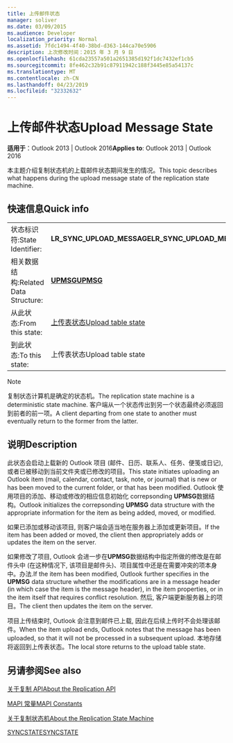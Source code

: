 ```yaml
---
title: 上传邮件状态
manager: soliver
ms.date: 03/09/2015
ms.audience: Developer
localization_priority: Normal
ms.assetid: 7fdc1494-4f40-38bd-d363-144ca70e5906
description: 上次修改时间：2015 年 3 月 9 日
ms.openlocfilehash: 61cda23557a501a2651385d192f1dc7432ef1cb5
ms.sourcegitcommit: 8fe462c32b91c87911942c188f3445e85a54137c
ms.translationtype: MT
ms.contentlocale: zh-CN
ms.lasthandoff: 04/23/2019
ms.locfileid: "32332632"
---
```

# <a name="upload-message-state"></a><span data-ttu-id="0de04-103">上传邮件状态</span><span class="sxs-lookup"><span data-stu-id="0de04-103">Upload Message State</span></span>

  
  
<span data-ttu-id="0de04-104">**适用于**：Outlook 2013 | Outlook 2016</span><span class="sxs-lookup"><span data-stu-id="0de04-104">**Applies to**: Outlook 2013 | Outlook 2016</span></span> 
  
 <span data-ttu-id="0de04-105">本主题介绍复制状态机的上载邮件状态期间发生的情况。</span><span class="sxs-lookup"><span data-stu-id="0de04-105">This topic describes what happens during the upload message state of the replication state machine.</span></span> 
  
## <a name="quick-info"></a><span data-ttu-id="0de04-106">快速信息</span><span class="sxs-lookup"><span data-stu-id="0de04-106">Quick info</span></span>

|||
|:-----|:-----|
|<span data-ttu-id="0de04-107">状态标识符:</span><span class="sxs-lookup"><span data-stu-id="0de04-107">State Identifier:</span></span>  <br/> |<span data-ttu-id="0de04-108">**LR_SYNC_UPLOAD_MESSAGE**</span><span class="sxs-lookup"><span data-stu-id="0de04-108">**LR_SYNC_UPLOAD_MESSAGE**</span></span> <br/> |
|<span data-ttu-id="0de04-109">相关数据结构:</span><span class="sxs-lookup"><span data-stu-id="0de04-109">Related Data Structure:</span></span>  <br/> |<span data-ttu-id="0de04-110">**[UPMSG](upmsg.md)**</span><span class="sxs-lookup"><span data-stu-id="0de04-110">**[UPMSG](upmsg.md)**</span></span> <br/> |
|<span data-ttu-id="0de04-111">从此状态:</span><span class="sxs-lookup"><span data-stu-id="0de04-111">From this state:</span></span>  <br/> |[<span data-ttu-id="0de04-112">上传表状态</span><span class="sxs-lookup"><span data-stu-id="0de04-112">Upload table state</span></span>](upload-table-state.md) <br/> |
|<span data-ttu-id="0de04-113">到此状态:</span><span class="sxs-lookup"><span data-stu-id="0de04-113">To this state:</span></span>  <br/> |<span data-ttu-id="0de04-114">上传表状态</span><span class="sxs-lookup"><span data-stu-id="0de04-114">Upload table state</span></span>  <br/> |
   
> [!NOTE]
> <span data-ttu-id="0de04-115">复制状态计算机是确定的状态机。</span><span class="sxs-lookup"><span data-stu-id="0de04-115">The replication state machine is a deterministic state machine.</span></span> <span data-ttu-id="0de04-116">客户端从一个状态传出到另一个状态最终必须返回到前者的前一项。</span><span class="sxs-lookup"><span data-stu-id="0de04-116">A client departing from one state to another must eventually return to the former from the latter.</span></span> 
  
## <a name="description"></a><span data-ttu-id="0de04-117">说明</span><span class="sxs-lookup"><span data-stu-id="0de04-117">Description</span></span>

<span data-ttu-id="0de04-118">此状态会启动上载新的 Outlook 项目 (邮件、日历、联系人、任务、便笺或日记), 或者已被移动到当前文件夹或已修改的项目。</span><span class="sxs-lookup"><span data-stu-id="0de04-118">This state initiates uploading an Outlook item (mail, calendar, contact, task, note, or journal) that is new or has been moved to the current folder, or that has been modified.</span></span> <span data-ttu-id="0de04-119">Outlook 使用项目的添加、移动或修改的相应信息初始化 correpsonding **UPMSG**数据结构。</span><span class="sxs-lookup"><span data-stu-id="0de04-119">Outlook initializes the correpsonding **UPMSG** data structure with the appropriate information for the item as being added, moved, or modified.</span></span> 
  
<span data-ttu-id="0de04-120">如果已添加或移动该项目, 则客户端会适当地在服务器上添加或更新项目。</span><span class="sxs-lookup"><span data-stu-id="0de04-120">If the item has been added or moved, the client then appropriately adds or updates the item on the server.</span></span> 
  
<span data-ttu-id="0de04-121">如果修改了项目, Outlook 会进一步在**UPMSG**数据结构中指定所做的修改是在邮件头中 (在这种情况下, 该项目是邮件头)、项目属性中还是在需要冲突的项本身中。办法.</span><span class="sxs-lookup"><span data-stu-id="0de04-121">If the item has been modified, Outlook further specifies in the **UPMSG** data structure whether the modifications are in a message header (in which case the item is the message header), in the item properties, or in the item itself that requires conflict resolution.</span></span> <span data-ttu-id="0de04-122">然后, 客户端更新服务器上的项目。</span><span class="sxs-lookup"><span data-stu-id="0de04-122">The client then updates the item on the server.</span></span> 
  
<span data-ttu-id="0de04-123">项目上传结束时, Outlook 会注意到邮件已上载, 因此在后续上传时不会处理该邮件。</span><span class="sxs-lookup"><span data-stu-id="0de04-123">When the item upload ends, Outlook notes that the message has been uploaded, so that it will not be processed in a subsequent upload.</span></span> <span data-ttu-id="0de04-124">本地存储将返回到上传表状态。</span><span class="sxs-lookup"><span data-stu-id="0de04-124">The local store returns to the upload table state.</span></span>
  
## <a name="see-also"></a><span data-ttu-id="0de04-125">另请参阅</span><span class="sxs-lookup"><span data-stu-id="0de04-125">See also</span></span>



[<span data-ttu-id="0de04-126">关于复制 API</span><span class="sxs-lookup"><span data-stu-id="0de04-126">About the Replication API</span></span>](about-the-replication-api.md)
  
[<span data-ttu-id="0de04-127">MAPI 常量</span><span class="sxs-lookup"><span data-stu-id="0de04-127">MAPI Constants</span></span>](mapi-constants.md)
  
[<span data-ttu-id="0de04-128">关于复制状态机</span><span class="sxs-lookup"><span data-stu-id="0de04-128">About the Replication State Machine</span></span>](about-the-replication-state-machine.md)
  
[<span data-ttu-id="0de04-129">SYNCSTATE</span><span class="sxs-lookup"><span data-stu-id="0de04-129">SYNCSTATE</span></span>](syncstate.md)

